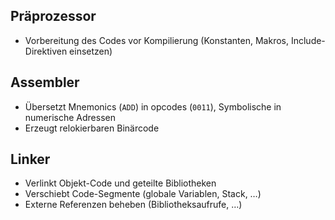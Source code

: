 ## Präprozessor
- Vorbereitung des Codes vor Kompilierung (Konstanten, Makros, Include-Direktiven einsetzen)

## Assembler
- Übersetzt Mnemonics (`ADD`) in opcodes (`0011`), Symbolische in numerische Adressen
- Erzeugt relokierbaren Binärcode

## Linker
- Verlinkt Objekt-Code und geteilte Bibliotheken
- Verschiebt Code-Segmente (globale Variablen, Stack, …)
- Externe Referenzen beheben (Bibliotheksaufrufe, …)